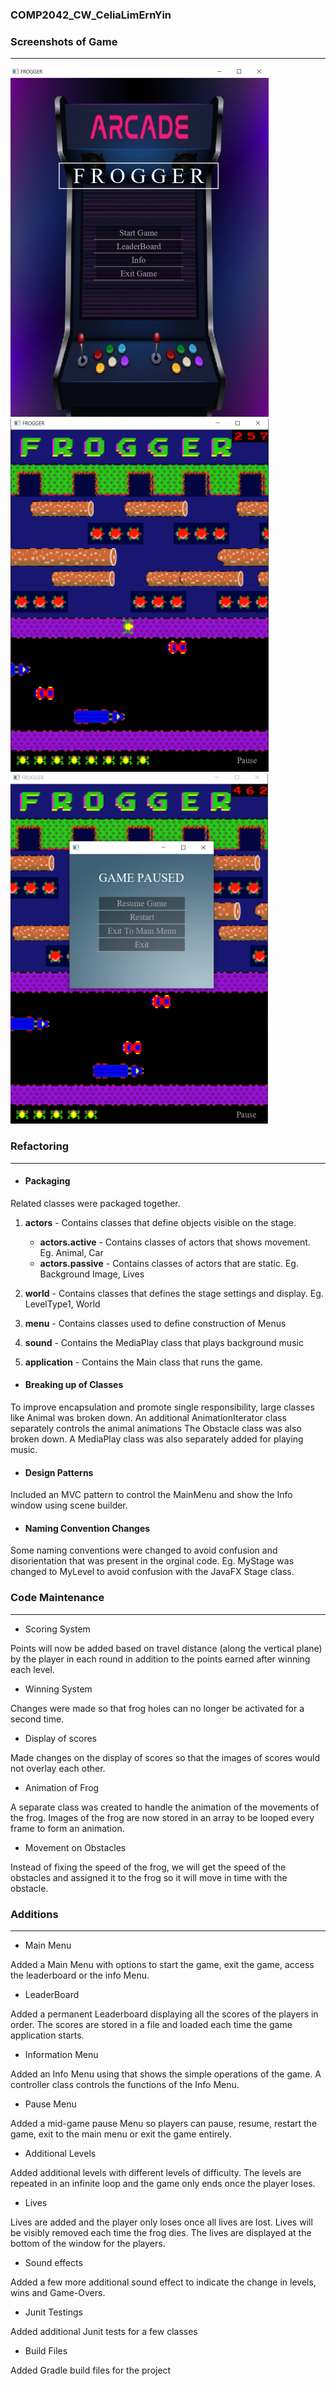 ### COMP2042_CW_CeliaLimErnYin

### Screenshots of Game 
---
![Image test](src/main/resources/images/FroggerMain.png)
![Image test](src/main/resources/images/FroggerGame.png)
![Image test](src/main/resources/images/FroggerPause.png)


### Refactoring 
---
- <h4>Packaging</h4>

Related classes were packaged together.
1. **actors** - Contains classes that define objects visible on the stage.
   
   - **actors.active** - Contains classes of actors that shows movement. Eg. Animal, Car
   - **actors.passive** - Contains classes of actors that are static. Eg. Background Image, Lives

2. **world** - Contains classes that defines the stage settings and display. Eg. LevelType1, World

3. **menu** - Contains classes used to define construction of Menus

4. **sound** - Contains the MediaPlay class that plays background music

5. **application** - Contains the Main class that runs the game.

- <h4>Breaking up of Classes</h4>  

To improve encapsulation and promote single responsibility, large classes like Animal was broken down. An additional AnimationIterator class separately controls the animal animations 
The Obstacle class was also broken down. A MediaPlay class was also separately added for playing music.  

- <h4> Design Patterns</h4> 

Included an MVC pattern to control the MainMenu and show the Info window using scene builder. 

- <h4>Naming Convention Changes</h4>
Some naming conventions were changed to avoid confusion and disorientation that was present in the orginal code. 
Eg. MyStage was changed to MyLevel to avoid confusion with the JavaFX Stage class.


### Code Maintenance
---

- Scoring System

Points will now be added based on travel distance (along the vertical plane) by the player in each round in addition to the 
points earned after winning each level.

- Winning System

Changes were made so that frog holes can no longer be activated for a second time. 

- Display of scores

Made changes on the display of scores so that the images of scores would not overlay each other.

- Animation of Frog

A separate class was created to handle the animation of the movements of the frog.
Images of the frog are now stored in an array to be looped every frame to form an animation.

- Movement on Obstacles

Instead of fixing the speed of the frog, we will get the speed of the obstacles and assigned it to the frog so it will move in time with the obstacle.


### Additions
---

- Main Menu 

Added a Main Menu  with options to start the game, exit the game, access the leaderboard or the info Menu.

- LeaderBoard

Added a permanent Leaderboard displaying all the scores of the players in order.
The scores are stored in a file and loaded each time the game application starts.

- Information Menu

Added an Info Menu using that shows the simple operations of the game. A controller class controls the functions of the Info Menu.


- Pause Menu

Added a mid-game pause Menu so players can pause, resume, restart the game, exit to the main menu or exit the game entirely.

- Additional Levels

Added additional levels with different levels of difficulty.
The levels are repeated in an infinite loop and the game only ends once the player loses.

- Lives

Lives are added and the player only loses once all lives are lost. Lives will be visibly removed each time the frog dies.
The lives are displayed at the bottom of the window for the players.

- Sound effects

Added a few more additional sound effect to indicate the change in levels, wins and Game-Overs.

- Junit Testings

Added additional Junit tests for a few classes

- Build Files

Added Gradle build files for the project 

